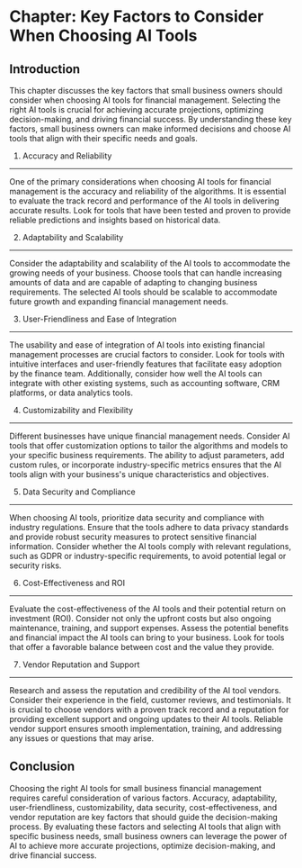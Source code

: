Chapter: Key Factors to Consider When Choosing AI Tools
=======================================================

Introduction
------------

This chapter discusses the key factors that small business owners should consider when choosing AI tools for financial management. Selecting the right AI tools is crucial for achieving accurate projections, optimizing decision-making, and driving financial success. By understanding these key factors, small business owners can make informed decisions and choose AI tools that align with their specific needs and goals.

1. Accuracy and Reliability
---------------------------

One of the primary considerations when choosing AI tools for financial management is the accuracy and reliability of the algorithms. It is essential to evaluate the track record and performance of the AI tools in delivering accurate results. Look for tools that have been tested and proven to provide reliable predictions and insights based on historical data.

2. Adaptability and Scalability
-------------------------------

Consider the adaptability and scalability of the AI tools to accommodate the growing needs of your business. Choose tools that can handle increasing amounts of data and are capable of adapting to changing business requirements. The selected AI tools should be scalable to accommodate future growth and expanding financial management needs.

3. User-Friendliness and Ease of Integration
--------------------------------------------

The usability and ease of integration of AI tools into existing financial management processes are crucial factors to consider. Look for tools with intuitive interfaces and user-friendly features that facilitate easy adoption by the finance team. Additionally, consider how well the AI tools can integrate with other existing systems, such as accounting software, CRM platforms, or data analytics tools.

4. Customizability and Flexibility
----------------------------------

Different businesses have unique financial management needs. Consider AI tools that offer customization options to tailor the algorithms and models to your specific business requirements. The ability to adjust parameters, add custom rules, or incorporate industry-specific metrics ensures that the AI tools align with your business's unique characteristics and objectives.

5. Data Security and Compliance
-------------------------------

When choosing AI tools, prioritize data security and compliance with industry regulations. Ensure that the tools adhere to data privacy standards and provide robust security measures to protect sensitive financial information. Consider whether the AI tools comply with relevant regulations, such as GDPR or industry-specific requirements, to avoid potential legal or security risks.

6. Cost-Effectiveness and ROI
-----------------------------

Evaluate the cost-effectiveness of the AI tools and their potential return on investment (ROI). Consider not only the upfront costs but also ongoing maintenance, training, and support expenses. Assess the potential benefits and financial impact the AI tools can bring to your business. Look for tools that offer a favorable balance between cost and the value they provide.

7. Vendor Reputation and Support
--------------------------------

Research and assess the reputation and credibility of the AI tool vendors. Consider their experience in the field, customer reviews, and testimonials. It is crucial to choose vendors with a proven track record and a reputation for providing excellent support and ongoing updates to their AI tools. Reliable vendor support ensures smooth implementation, training, and addressing any issues or questions that may arise.

Conclusion
----------

Choosing the right AI tools for small business financial management requires careful consideration of various factors. Accuracy, adaptability, user-friendliness, customizability, data security, cost-effectiveness, and vendor reputation are key factors that should guide the decision-making process. By evaluating these factors and selecting AI tools that align with specific business needs, small business owners can leverage the power of AI to achieve more accurate projections, optimize decision-making, and drive financial success.
